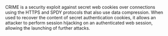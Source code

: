 
CRIME is a security exploit against secret web cookies over connections using the HTTPS and SPDY protocols that also use data compression. When used to recover the content of secret authentication cookies, it allows an attacker to perform session hijacking on an authenticated web session, allowing the launching of further attacks.
